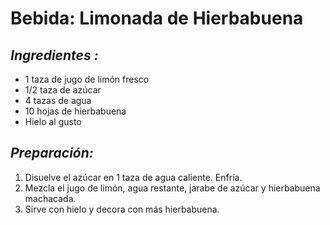 # Bebida: Limonada de Hierbabuena


## *Ingredientes :*
- 1 taza de jugo de limón fresco
- 1/2 taza de azúcar
- 4 tazas de agua
- 10 hojas de hierbabuena
- Hielo al gusto

## *Preparación:*
1. Disuelve el azúcar en 1 taza de agua caliente. Enfría.
2. Mezcla el jugo de limón, agua restante, jarabe de azúcar y hierbabuena machacada.
3. Sirve con hielo y decora con más hierbabuena.

